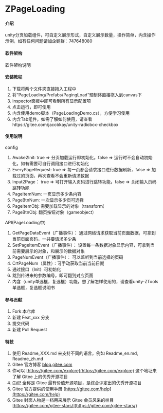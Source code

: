 # ZPageLoading

#### 介绍
unity分页加载组件，可自定义展示形式，自定义展示数量，操作简单，内含操作示例，如有任何问题请加企鹅群：747648080

#### 软件架构
软件架构说明


#### 安装教程

1.  下载将两个文件夹直接拖入工程中
2.	将“PageLoading/Prefabs/PagingLoad”预制体直接拖入到canvas下
3.  Inspector面板中即可看到所有显示配置项
4.	点击运行，即可使用
5.	内含使用demo脚本（PageLoadingDemo.cs），方便学习使用
6.	内含Tab组件，如需了解如何使用，请查看https://gitee.com/jacobkay/unity-radiobox-checkbox

#### 使用说明

config
1.  Awake2Init: true => 分页加载运行即初始化，false => 运行时不会自动初始化，如有需要可自行调用接口进行初始化
2.  EveryPageRequest: true => 每一页都会请求接口进行数据刷新，false => 加载过的页面，再次查看不会重新请求数据
3.	Input2Page： true => 可打开输入页码进行跳转功能，false => 关闭输入页码跳转功能
4.	PageItemNum: 一页显示多少条内容
5.	PageBtnNum: 一次显示多少页可选择
6.	PageItemObj: 需要加载显示的对象（transform）
7.	PageBtnObj:	翻页按钮对象（gameobject）

API(PageLoading中)
1.	GetPageDataEvent（广播事件）： 通过网络请求获取当前页面数据，可拿到当前页面页码，一共要请求多少条
2.	SetPageItemEvent（广播事件）： 设置每一条数据对象显示内容，可拿到当前需要展示的对象，和展示的数据对象
3.	PageNumEvent（广播事件）： 可以监听到当前选择的页码
4.	CrtPageNum（属性）：可手动获取当前当前日期
5.	通过接口（Init）可初始化   
6.	跳到传进来的参数编号，即可翻到对应页面
7.	内含（unity单选框，复选框）功能，想了解怎样使用的，请查看unity-ZTools单选框，复选框说明书


#### 参与贡献

1.  Fork 本仓库
2.  新建 Feat_xxx 分支
3.  提交代码
4.  新建 Pull Request


#### 特技

1.  使用 Readme\_XXX.md 来支持不同的语言，例如 Readme\_en.md, Readme\_zh.md
2.  Gitee 官方博客 [blog.gitee.com](https://blog.gitee.com)
3.  你可以 [https://gitee.com/explore](https://gitee.com/explore) 这个地址来了解 Gitee 上的优秀开源项目
4.  [GVP](https://gitee.com/gvp) 全称是 Gitee 最有价值开源项目，是综合评定出的优秀开源项目
5.  Gitee 官方提供的使用手册 [https://gitee.com/help](https://gitee.com/help)
6.  Gitee 封面人物是一档用来展示 Gitee 会员风采的栏目 [https://gitee.com/gitee-stars/](https://gitee.com/gitee-stars/)
